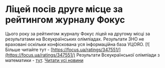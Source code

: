 # Ліцей посів друге місце за рейтингом журналу Фокус
Цього року за рейтингом журналу Фокус ліцей на другому місці за результатами на Всеукраїнських олімпіадах.
Результати ЗНО не враховані оскільки конфіскована уся інформаційна база УЦОЯО.
[![
Більше читайте тут - [https://focus.ua/ratings/347551/](https://focus.ua/ratings/347551/)
Результати Всеукраїнської олімпіади з математики - [тут](/%D0%BD%D0%BE%D0%B2%D0%B8%D0%BD%D0%B8/%D1%80%D0%B5%D0%B7%D1%83%D0%BB%D1%8C%D1%82%D0%B0%D1%82%D0%B8-iv-%D0%B5%D1%82%D0%B0%D0%BF%D1%83-%D0%B2%D1%81%D0%B5%D1%83%D0%BA%D1%80%D0%B0%D1%97%D0%BD%D1%81%D1%8C%D0%BA%D0%BE%D1%97-%D0%BE%D0%BB%D1%96%D0%BC%D0%BF%D1%96%D0%B0%D0%B4%D0%B8-%D0%B7-%D0%BC%D0%B0%D1%82%D0%B5%D0%BC%D0%B0%D1%82%D0%B8%D0%BA%D0%B8/).
[Читати усі новини](/news)

